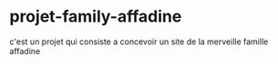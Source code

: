 # projet-family-affadine

c'est  un projet qui consiste a concevoir un site de la merveille famille affadine
